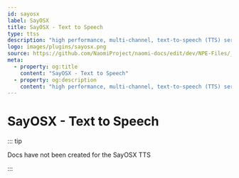 ```yaml
---
id: sayosx
label: SayOSX
title: SayOSX - Text to Speech
type: ttss
description: "high performance, multi-channel, text-to-speech (TTS) server"
logo: images/plugins/sayosx.png
source: https://github.com/NaomiProject/naomi-docs/edit/dev/NPE-Files/_plugins_ttss/SayOSX/readme.md
meta:
  - property: og:title
    content: "SayOSX - Text to Speech"
  - property: og:description
    content: "high performance, multi-channel, text-to-speech (TTS) server"
---
```


# SayOSX - Text to Speech

<PluginLogo/>

::: tip

Docs have not been created for the SayOSX TTS

:::

<EditPageLink/>
